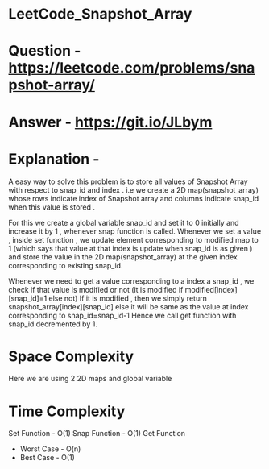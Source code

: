 # LeetCode_Snapshot_Array 
# Question - https://leetcode.com/problems/snapshot-array/
# Answer - https://git.io/JLbym
# Explanation - 

A easy way to solve this problem is to store all values of Snapshot Array with respect to snap_id and index .
i.e we create a 2D map(snapshot_array) whose rows indicate index of Snapshot array and columns indicate snap_id when this value is stored .

For this we create a global variable snap_id and set it to 0 initially and increase it by 1 , whenever snap function is called.
Whenever we set a value , inside set function , we update element corresponding to modified map to 1 (which says that value at that index is update when snap_id is as given )
and store the value in the 2D map(snapshot_array) at the given index corresponding to existing snap_id.

Whenever we need to get a value corresponding to a index a snap_id , we check if that value is modified or not (it is modified if modified[index][snap_id]=1 else not)
If it is modified , then we simply return snapshot_array[index][snap_id]
else it will be same as the value at index corresponding to snap_id=snap_id-1 
Hence we call get function with snap_id decremented by 1.

# Space Complexity
Here we are using 2 2D maps and global variable 

# Time Complexity
Set Function - O(1)
Snap Function - O(1)
Get Function 
  - Worst Case - O(n)
  - Best Case - O(1)


